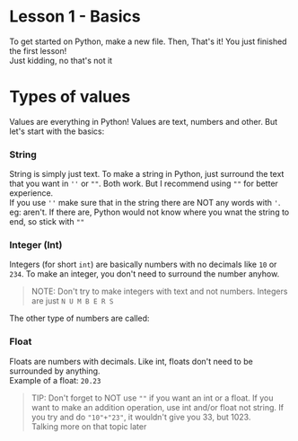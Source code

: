 # Lesson 1 - Basics

To get started on Python, make a new file. Then, That's it! You just finished the first lesson!  
Just kidding, no that's not it

# Types of values

Values are everything in Python! Values are text, numbers and other. But let's start with the basics:

### String

String is simply just text. To make a string in Python, just surround the text that you want in `''` or `""`. Both work. But I recommend using `""` for better experience.  
If you use `''` make sure that in the string there are NOT any words with `'`. eg: aren't. If there are, Python would not know where you wnat the string to end, so stick with `""`

### Integer (Int)

Integers (for short `int`) are basically numbers with no decimals like `10` or `234`. To make an integer, you don't need to surround the number anyhow. 
> NOTE: Don't try to make integers with text and not numbers. Integers are just `N U M B E R S`

The other type of numbers are called:

### Float

Floats are numbers with decimals. Like int, floats don't need to be surrounded by anything.  
Example of a float: `20.23`

> TIP: Don't forget to NOT use `""` if you want an int or a float. If you want to make an addition operation, use int and/or float not string. If you try and do `"10"+"23"`, it wouldn't give you 33, but 1023.  
> Talking more on that topic later 
